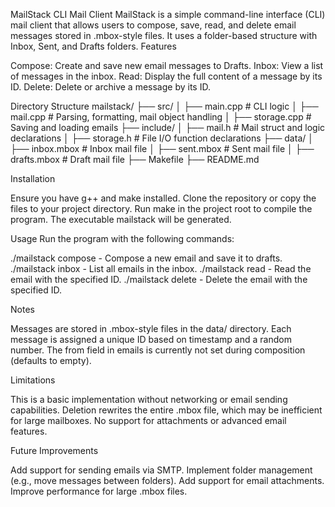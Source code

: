 MailStack CLI Mail Client
MailStack is a simple command-line interface (CLI) mail client that allows users to compose, save, read, and delete email messages stored in .mbox-style files. It uses a folder-based structure with Inbox, Sent, and Drafts folders.
Features

Compose: Create and save new email messages to Drafts.
Inbox: View a list of messages in the inbox.
Read: Display the full content of a message by its ID.
Delete: Delete or archive a message by its ID.

Directory Structure
mailstack/
├── src/
│   ├── main.cpp            # CLI logic
│   ├── mail.cpp            # Parsing, formatting, mail object handling
│   ├── storage.cpp         # Saving and loading emails
├── include/
│   ├── mail.h              # Mail struct and logic declarations
│   ├── storage.h           # File I/O function declarations
├── data/
│   ├── inbox.mbox          # Inbox mail file
│   ├── sent.mbox           # Sent mail file
│   ├── drafts.mbox         # Draft mail file
├── Makefile
├── README.md

Installation

Ensure you have g++ and make installed.
Clone the repository or copy the files to your project directory.
Run make in the project root to compile the program.
The executable mailstack will be generated.

Usage
Run the program with the following commands:

./mailstack compose - Compose a new email and save it to drafts.
./mailstack inbox - List all emails in the inbox.
./mailstack read <id> - Read the email with the specified ID.
./mailstack delete <id> - Delete the email with the specified ID.

Notes

Messages are stored in .mbox-style files in the data/ directory.
Each message is assigned a unique ID based on timestamp and a random number.
The from field in emails is currently not set during composition (defaults to empty).

Limitations

This is a basic implementation without networking or email sending capabilities.
Deletion rewrites the entire .mbox file, which may be inefficient for large mailboxes.
No support for attachments or advanced email features.

Future Improvements

Add support for sending emails via SMTP.
Implement folder management (e.g., move messages between folders).
Add support for email attachments.
Improve performance for large .mbox files.

